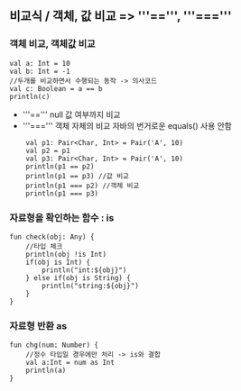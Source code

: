 ## 비교식 / 객체, 값 비교 => '''==''', '''==='''

### 객체 비교, 객체값 비교
~~~
val a: Int = 10
val b: Int = -1
//두개를 비교하면서 수행되는 동작 -> 의사코드
val c: Boolean = a == b
println(c)
~~~
* '''==''' null 값 여부까지 비교
* '''===''' 객체 자체의 비교
자바의 번거로운 equals() 사용 안함

~~~
    val p1: Pair<Char, Int> = Pair('A', 10)
    val p2 = p1
    val p3: Pair<Char, Int> = Pair('A', 10)
    println(p1 == p2)
    println(p1 == p3) //값 비교
    println(p1 === p2) //객체 비교
    println(p1 === p3)
~~~

### 자료형을 확인하는 함수 : is
~~~
fun check(obj: Any) {
    //타입 체크
    println(obj !is Int)
    if(obj is Int) {
        println("int:${obj}")
    } else if(obj is String) {
        println("string:${obj}")
    }
}
~~~

### 자료형 반환 as
~~~
fun chg(num: Number) {
    //정수 타입일 경우에만 처리 -> is와 결합
    val a:Int = num as Int
    println(a)
}
~~~
